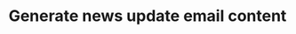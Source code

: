 ---
layout: tools/new-notify--updates
title: "Generate news update email content"
excerpt: "Select news articles and publications to populate a GOV.UK Notify template."
tool-type: email-alert
permalink: /tools/new/notify/updates
redirect_from:
- /new-notify-updates
---
